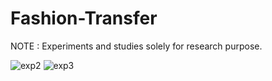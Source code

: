 # Fashion-Transfer
NOTE : Experiments and studies solely for research purpose.

![exp2](https://github.com/anish9/Fashion-Transfer/blob/main/viz/res1.png)
![exp3](https://github.com/anish9/Fashion-Transfer/blob/main/viz/res2.png)
